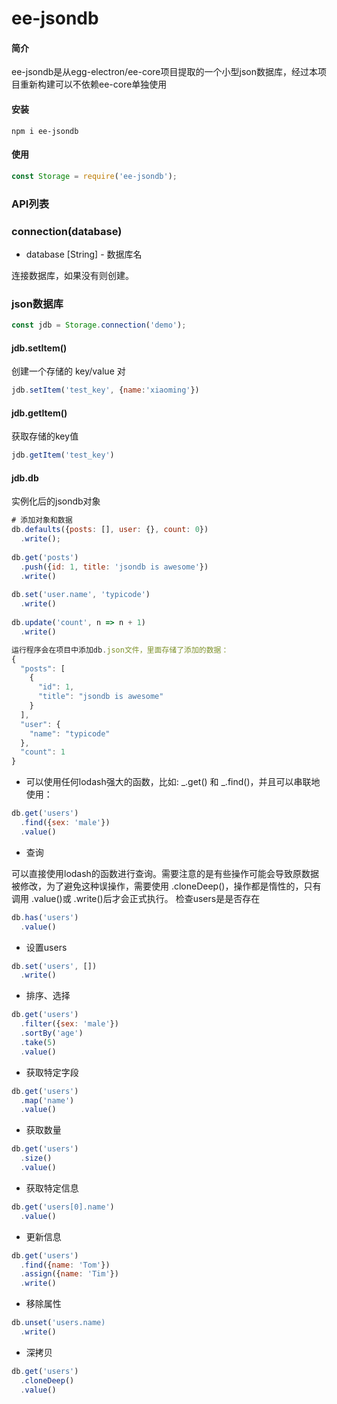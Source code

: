 # ee-jsondb

#### 简介
ee-jsondb是从egg-electron/ee-core项目提取的一个小型json数据库，经过本项目重新构建可以不依赖ee-core单独使用

#### 安装
`npm i ee-jsondb`  

#### 使用
```javascript
const Storage = require('ee-jsondb');
```
### API列表
### connection(database)

- database [String] - 数据库名

连接数据库，如果没有则创建。

### json数据库
```javascript
const jdb = Storage.connection('demo');
```
#### jdb.setItem()
创建一个存储的 key/value 对
```javascript
jdb.setItem('test_key', {name:'xiaoming'})
```
#### jdb.getItem()
获取存储的key值
```javascript
jdb.getItem('test_key')
```
#### jdb.db
实例化后的jsondb对象
```javascript
# 添加对象和数据
db.defaults({posts: [], user: {}, count: 0})
  .write();
 
db.get('posts')
  .push({id: 1, title: 'jsondb is awesome'})
  .write()
 
db.set('user.name', 'typicode')
  .write()
 
db.update('count', n => n + 1)
  .write()

运行程序会在项目中添加db.json文件，里面存储了添加的数据：
{
  "posts": [
    {
      "id": 1,
      "title": "jsondb is awesome"
    }
  ],
  "user": {
    "name": "typicode"
  },
  "count": 1
}
```

- 可以使用任何lodash强大的函数，比如: _.get() 和 _.find()，并且可以串联地使用：
```javascript
db.get('users')
  .find({sex: 'male'})
  .value()
```

- 查询

可以直接使用lodash的函数进行查询。需要注意的是有些操作可能会导致原数据被修改，为了避免这种误操作，需要使用 .cloneDeep()，操作都是惰性的，只有调用 .value()或 .write()后才会正式执行。
检查users是是否存在
```javascript
db.has('users')
  .value()
```

- 设置users
```javascript
db.set('users', [])
  .write()
```

- 排序、选择
```javascript
db.get('users')
  .filter({sex: 'male'})
  .sortBy('age')
  .take(5)
  .value()
```

- 获取特定字段
```javascript
db.get('users')
  .map('name')
  .value()
```

- 获取数量
```javascript
db.get('users')
  .size()
  .value()
```

- 获取特定信息
```javascript
db.get('users[0].name')
  .value()
```

- 更新信息
```javascript
db.get('users')
  .find({name: 'Tom'})
  .assign({name: 'Tim'})
  .write()
```

- 移除属性
```javascript
db.unset('users.name)
  .write()
```

- 深拷贝
```javascript
db.get('users')
  .cloneDeep()
  .value()
```


